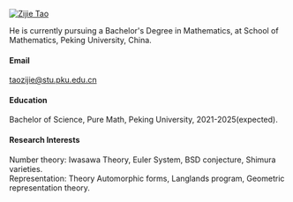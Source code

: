 

[![Zijie Tao](https://img.shields.io/badge/Taozipeter-github-blue?logo=github)](https://github.com/Taozipeter)

He is currently pursuing a Bachelor's Degree in Mathematics, at School of Mathematics, Peking University, China.

#### Email
taozijie@stu.pku.edu.cn

#### Education
Bachelor of Science, Pure Math, Peking University, 2021-2025(expected).

#### Research Interests
 Number theory: Iwasawa Theory, Euler System, BSD conjecture, Shimura varieties.\
 Representation: Theory Automorphic forms, Langlands program, Geometric representation theory.

